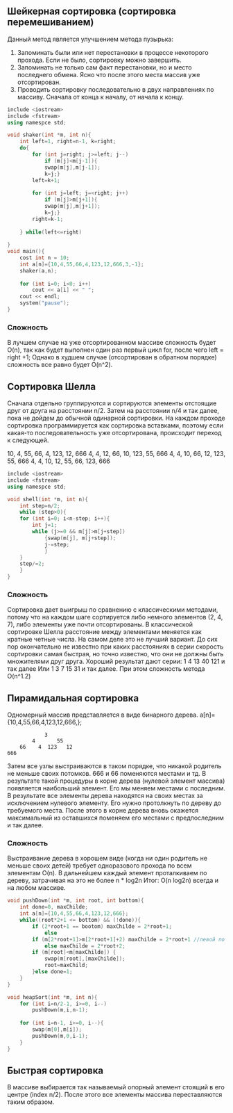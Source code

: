 ## Шейкерная сортировка (сортировка перемешиванием) 
Данный метод является улучшением метода пузырька:
1) Запоминать были или нет перестановки в процессе некоторого прохода. Если не было, сортировку можно завершить. 
2) Запоминать не только сам факт перестановки, но и место последнего обмена. Ясно что после этого места массив уже отсортирован. 
3) Проводить сортировку последовательно в двух направлениях по массиву. Сначала от конца к началу, от начала к концу. 

```c++
include <iostream>
include <fstream>
using namespce std;

void shaker(int *m, int n){
	int left=1, right=n-1, k=right;
	do{
		for (int j=right; j>=left; j--)
			if (m[j]<m[j-1]){
			swap(m[j],m[j-1]); 
			k=j;}
		left=k+1;
		
		for (int j=left; j=<right; j++)
			if (m[j]>m[j+1]){
			swap(m[j],m[j+1]); 
			k=j;}
		right=k-1;
			
	} while(left<=right)
	
}
void main(){
	cost int n = 10;
	int a[n]={10,4,55,66,4,123,12,666,3,-1};
	shaker(a,n);
	
	for (int i=0; i<0; i++)
		cout << a[i] << " ";
	cout << endl;
	system("pause");
}
```
### Сложность
В лучшем случае на уже отсортированном массиве сложность будет O(n), так как будет выполнен один раз первый цикл for, после чего left = right +1;
Однако в худшем случае (отсортирован в обратном порядке) сложность все равно будет O(n^2).

## Сортировка Шелла
Сначала отдельно группируются и сортируются элементы отстоящие друг от друга на расстоянии n/2. Затем на расстоянии n/4 и так далее, пока не дойдем до обычной одинарной сортировки. На каждом проходе сортировка программируется как сортировка вставками, поэтому если какая-то последовательность уже отсортирована, происходит переход к следующей. 

10, 4, 55, 66, 4, 123, 12, 666
4, 4, 12, 66, 10, 123, 55, 666
4, 4, 10, 66, 12, 123, 55, 666
4, 4, 10, 12, 55, 66, 123, 666

```c++
include <iostream>
include <fstream>
using namespce std;

void shell(int *m, int n){
	int step=n/2;
	while (step>0){ 
	for (int i=0; i<n-step; i++){
		int j=1;
		while (j>=0 && m[j]>m[j+step])
			{swap(m[j], m[j+step]);
			j-=step;
			}
	}
	step/=2;
	}
} 
```

### Сложность
Сортировка дает выигрыш по сравнению с классическими методами, потому что на каждом шаге сортируется либо немного элементов (2, 4, 7), либо элементы уже почти отсортированы. В классической сортировке Шелла расстояние между элементами меняется как кратные четные числа. На самом деле это не лучший вариант. До сих пор окончательно не известно при каких расстояниях в серии скорость сортировки самая быстрая, но точно известно, что они не должны быть множителями друг друга. 
Хороший результат дают серии: 1 4 13 40 121 и так далее
Или 1 3 7 15 31 и так далее. 
При этом сложность метода O(n^1.2)

## Пирамидальная сортировка
Одномерный массив представляется в виде бинарного дерева. 
a[n]={10,4,55,66,4,123,12,666,};
```
			3
		4       55
	66    4  123   12
666
```
Затем все узлы выстраиваются в таком порядке, что никакой родитель не меньше своих потомков. 666 и 66 поменяются местами и тд. В результате такой процедуры в корне дерева (нулевой элемент массива) появляется наибольший элемент. Его мы меняем местами с последним. В результате все элементы дерева находятся на своих местах за исключением нулевого элементу. Его нужно протолкнуть по дереву до требуемого места. После этого в корне дерева вновь окажется максимальный из оставшихся поменяем его местами с предпоследним и так далее. 
### Сложность 
Выстраивание дерева в хорошем виде (когда ни один родитель не меньше своих детей) требует одноразового прохода по всем элементам O(n). В дальнейшем каждый элемент проталкиваем по дереву, затрачивая на это не более n * log2n 
Итог:  O(n log2n) всегда и на любом массиве. 
```c++
void pushDown(int *m, int root, int bottom){
	int done=0, maxChilde;
	int a[n]={10,4,55,66,4,123,12,666};
	while((root*2+1 <= bottom) && (!done)){
		if (2*root+1 == bootom) maxChilde = 2*root+1;
			else 
		if (m[2*root+1]>m[2*root+1]+2) maxChilde = 2*root+1 //левой потомок больше правого
			else maxChilde = 2*root+2;
		if (m[root]<m[maxChilde]) {
			swap(m[root],[maxChilde]);
			root=maxChild;
		}else done=1; 
	}
}

void heapSort(int *m, int n){
	for (int i=n/2-1, i>=0, i--)
		pushDown(m,i,n-1);
		
	for (int i=n-1, i>=0, i--){
		swap(m[0],m[i]);
		pushDown(m,0,i-1);	
	}
}
```

## Быстрая сортировка
В массиве выбирается так называемый опорный элемент стоящий в его центре (index n/2). После этого все элементы массива переставляются таким образом. 